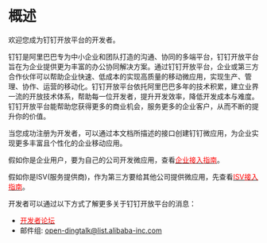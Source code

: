 # 概述

欢迎您成为钉钉开放平台的开发者。

钉钉是阿里巴巴专为中小企业和团队打造的沟通、协同的多端平台，钉钉开放平台旨在为企业提供更为丰富的办公协同解决方案。通过钉钉开放平台，企业或第三方合作伙伴可以帮助企业快速、低成本的实现高质量的移动微应用，实现生产、管理、协作、运营的移动化。钉钉开放平台依托阿里巴巴多年的技术积累，建立业界一流的开放技术体系，帮助每一位开发者，提升开发效率，降低开发成本与难度。钉钉开放平台能帮助您获得更多的商业机会，服务更多的企业客户，从而不断的提升你的价值。

当您成功注册为开发者，可以通过本文档所描述的接口创建钉钉微应用，为企业实现更多丰富且个性化的企业移动应用。

假如你是企业用户，要为自己的公司开发微应用，查看[<font color=red >企业接入指南</font>](#企业接入指南)。

假如你是ISV(服务提供商)，作为第三方要给其他公司提供微应用，先查看[<font color=red >ISV接入指南</font>](#isv接入指南)。

开发者可以通过以下方式了解更多关于钉钉开放平台的消息：

- [<font color=red >开发者论坛</font>](http://bbs.aliyun.com/thread/276.html?spm=5176.7189909.0.0.bq46VP)
- 邮件组: open-dingtalk@list.alibaba-inc.com
